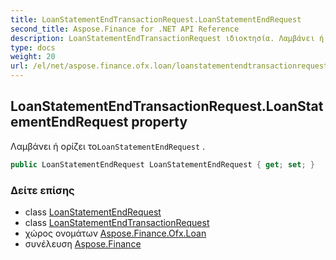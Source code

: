 ```yaml
---
title: LoanStatementEndTransactionRequest.LoanStatementEndRequest
second_title: Aspose.Finance for .NET API Reference
description: LoanStatementEndTransactionRequest ιδιοκτησία. Λαμβάνει ή ορίζει τοLoanStatementEndRequest .
type: docs
weight: 20
url: /el/net/aspose.finance.ofx.loan/loanstatementendtransactionrequest/loanstatementendrequest/
---
```

## LoanStatementEndTransactionRequest.LoanStatementEndRequest property

Λαμβάνει ή ορίζει το`LoanStatementEndRequest` .

```csharp
public LoanStatementEndRequest LoanStatementEndRequest { get; set; }
```

### Δείτε επίσης

* class [LoanStatementEndRequest](../../loanstatementendrequest/)
* class [LoanStatementEndTransactionRequest](../)
* χώρος ονομάτων [Aspose.Finance.Ofx.Loan](../../loanstatementendtransactionrequest/)
* συνέλευση [Aspose.Finance](../../../)


